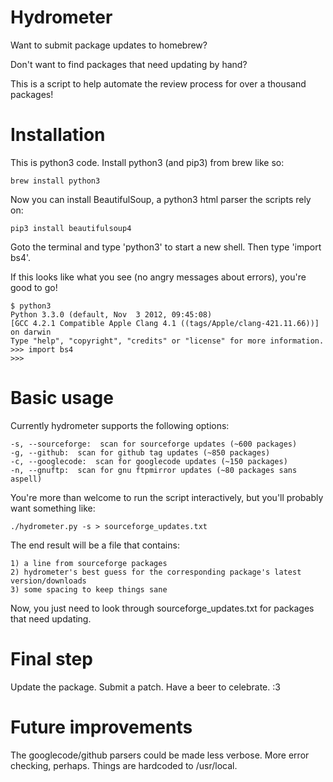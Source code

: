 
Hydrometer
==

Want to submit package updates to homebrew?

Don't want to find packages that need updating by hand?

This is a script to help automate the review process for over a thousand packages!

Installation
===

This is python3 code.  Install python3 (and pip3) from brew like so:

	brew install python3

Now you can install BeautifulSoup, a python3 html parser the scripts rely on:

	pip3 install beautifulsoup4

Goto the terminal and type 'python3' to start a new shell.  Then type 'import bs4'.

If this looks like what you see (no angry messages about errors), you're good to go!

	$ python3
	Python 3.3.0 (default, Nov  3 2012, 09:45:08) 
	[GCC 4.2.1 Compatible Apple Clang 4.1 ((tags/Apple/clang-421.11.66))] on darwin
	Type "help", "copyright", "credits" or "license" for more information.
	>>> import bs4
	>>> 


Basic usage
===

Currently hydrometer supports the following options:

	-s, --sourceforge:  scan for sourceforge updates (~600 packages)
	-g, --github:  scan for github tag updates (~850 packages)
	-c, --googlecode:  scan for googlecode updates (~150 packages)
	-n, --gnuftp:  scan for gnu ftpmirror updates (~80 packages sans aspell)

You're more than welcome to run the script interactively, but you'll probably want something like:

	./hydrometer.py -s > sourceforge_updates.txt

The end result will be a file that contains:

	1) a line from sourceforge packages
	2) hydrometer's best guess for the corresponding package's latest version/downloads
	3) some spacing to keep things sane

Now, you just need to look through sourceforge_updates.txt for packages that need updating.


Final step
===

Update the package.  Submit a patch.  Have a beer to celebrate. :3


Future improvements
===

The googlecode/github parsers could be made less verbose.
More error checking, perhaps.
Things are hardcoded to /usr/local.


